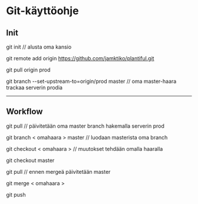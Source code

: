 # Git-käyttöohje

## Init

git init // alusta oma kansio

git remote add origin https://github.com/jamktiko/plantiful.git

git pull origin prod 

git branch --set-upstream-to=origin/prod master // oma master-haara trackaa serverin prodia

---

## Workflow

git pull // päivitetään oma master branch hakemalla serverin prod

git branch < omahaara > master // luodaan masterista oma branch

git checkout < omahaara > // muutokset tehdään omalla haaralla

git checkout master

git pull // ennen mergeä päivitetään master

git merge < omahaara >

git push